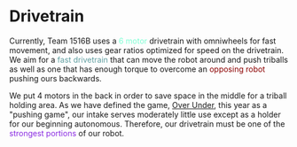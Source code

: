 # Drivetrain

Currently, Team 1516B uses a <span style="color: aquamarine">6 motor</span> drivetrain with omniwheels for fast movement, and also uses gear ratios optimized for speed on the drivetrain. We aim for a <span style="color: cadetblue;">fast drivetrain</span> that can move the robot around and push triballs as well as one that has enough torque to overcome an <span style="color: darkred;">opposing robot</span> pushing ours backwards.

We put 4 motors in the back in order to save space in the middle for a triball holding area. As we have defined the game, [Over Under](https://www.vexrobotics.com/over-under-manual), this year as a "pushing game", our intake serves moderately little use except as a holder for our beginning autonomous. Therefore, our drivetrain must be one of the <span style="color: blueviolet;">strongest portions</span> of our robot.

